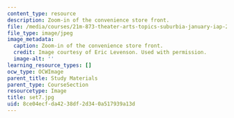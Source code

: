 ```yaml
---
content_type: resource
description: Zoom-in of the convenience store front.
file: /media/courses/21m-873-theater-arts-topics-suburbia-january-iap-2008/8ce04ecfda4238df2d340a517939a13d_set7.jpg
file_type: image/jpeg
image_metadata:
  caption: Zoom-in of the convenience store front.
  credit: Image courtesy of Eric Levenson. Used with permission.
  image-alt: ''
learning_resource_types: []
ocw_type: OCWImage
parent_title: Study Materials
parent_type: CourseSection
resourcetype: Image
title: set7.jpg
uid: 8ce04ecf-da42-38df-2d34-0a517939a13d
---
```


